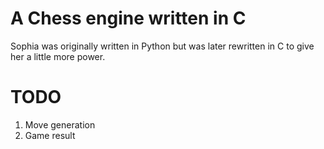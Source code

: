 # A Chess engine written in C

Sophia was originally written in Python but was later rewritten in C to give her a little more power.


# TODO

1. Move generation
2. Game result
